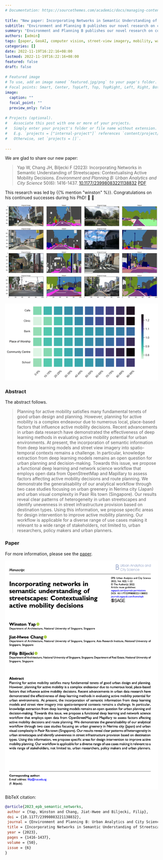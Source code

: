 ```yaml
---
# Documentation: https://sourcethemes.com/academic/docs/managing-content/

title: "New paper: Incorporating Networks in Semantic Understanding of Streetscapes"
subtitle: "Environment and Planning B publishes our novel research on contextualising active mobility decisions."
summary: "Environment and Planning B publishes our novel research on contextualising active mobility decisions."
authors: [admin]
tags: [paper, GeoAI, computer vision, street-view imagery, mobility, walkability]
categories: []
date: 2022-11-19T16:22:16+08:00
lastmod: 2022-11-19T16:22:16+08:00
featured: false
draft: false

# Featured image
# To use, add an image named `featured.jpg/png` to your page's folder.
# Focal points: Smart, Center, TopLeft, Top, TopRight, Left, Right, BottomLeft, Bottom, BottomRight.
image:
  caption: ""
  focal_point: ""
  preview_only: false

# Projects (optional).
#   Associate this post with one or more of your projects.
#   Simply enter your project's folder or file name without extension.
#   E.g. `projects = ["internal-project"]` references `content/project/deep-learning/index.md`.
#   Otherwise, set `projects = []`.

---
```


We are glad to share our new paper:

> Yap W, Chang JH, Biljecki F (2023): Incorporating Networks in Semantic Understanding of Streetscapes: Contextualising Active Mobility Decisions. _Environment and Planning B: Urban Analytics and City Science_ 50(6): 1416-1437. [<i class="ai ai-doi-square ai"></i> 10.1177/23998083221138832](https://doi.org/10.1177/23998083221138832) [<i class="far fa-file-pdf"></i> PDF](/publication/2023-epb-semantic-networks/2023-epb-semantic-networks.pdf)</i>

This research was led by {{% mention "winston" %}}.
Congratulations on his continued successes during his PhD! :raised_hands: :clap:

![](1.png)

![](2.png)

### Abstract

The abstract follows.

> Planning for active mobility satisfies many fundamental tenets of good urban design and planning. However, planning for active mobility is a complex endeavour due to numerous local, place-based factors that influence active mobility decisions. Recent advancements in urban data research have demonstrated the effectiveness of deep learning methods in evaluating active mobility potential for urban environments. At present, the incorporation of semantic information from deep learning models and street view imagery into spatio-temporal contexts remains a challenge. In particular, knowledge extraction from deep learning models remains an open question for urban planning and decision-making. Towards this issue, we propose a functional deep learning and network science workflow that employs open data from OpenStreetMap and Mapillary to assess factors affecting active mobility decisions and route planning. We demonstrate the generalisability of our analytical workflow through two case studies focusing on urban greenery in Nerima city (Japan) and urban visual complexity in Pasir Ris town (Singapore). Our results reveal clear patterns of heterogeneity in urban streetscapes and identify unevenness in street infrastructure provision based on destination types. Using this information, we propose specific areas for design intervention to improve active mobility planning. Our workflow is applicable for a diverse range of use cases making it relevant to a wide range of stakeholders, not limited to, urban researchers, policy makers and urban planners.

### Paper 

For more information, please see the [paper](/publication/2023-epb-semantic-networks/).

[![](page-one.png)](/publication/2023-epb-semantic-networks/)

BibTeX citation:
```bibtex
@article{2023_epb_semantic_networks,
 author = {Yap, Winston and Chang, Jiat-Hwee and Biljecki, Filip},
 doi = {10.1177/23998083221138832},
 journal = {Environment and Planning B: Urban Analytics and City Science},
 title = {Incorporating Networks in Semantic Understanding of Streetscapes: Contextualising Active Mobility Decisions},
 year = {2023},
 pages = {1416-1437},
 volume = {50},
 issue = {6}
}
```
